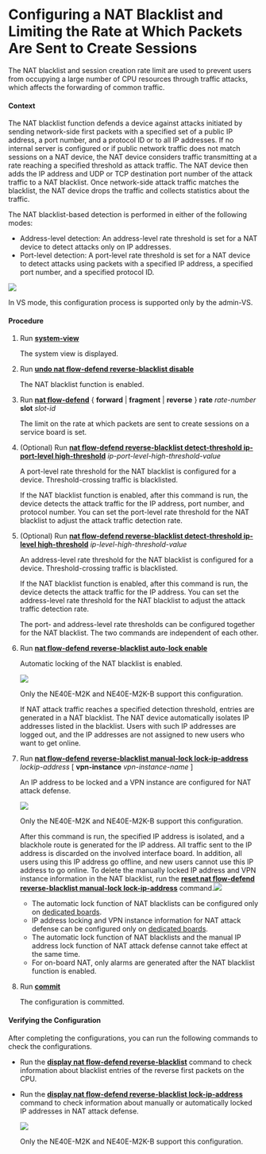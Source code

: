 Configuring a NAT Blacklist and Limiting the Rate at Which Packets Are Sent to Create Sessions
==============================================================================================

The NAT blacklist and session creation rate limit are used to prevent users from occupying a large number of CPU resources through traffic attacks, which affects the forwarding of common traffic.

#### Context

The NAT blacklist function defends a device against attacks initiated by sending network-side first packets with a specified set of a public IP address, a port number, and a protocol ID or to all IP addresses. If no internal server is configured or if public network traffic does not match sessions on a NAT device, the NAT device considers traffic transmitting at a rate reaching a specified threshold as attack traffic. The NAT device then adds the IP address and UDP or TCP destination port number of the attack traffic to a NAT blacklist. Once network-side attack traffic matches the blacklist, the NAT device drops the traffic and collects statistics about the traffic.

The NAT blacklist-based detection is performed in either of the following modes:

* Address-level detection: An address-level rate threshold is set for a NAT device to detect attacks only on IP addresses.
* Port-level detection: A port-level rate threshold is set for a NAT device to detect attacks using packets with a specified IP address, a specified port number, and a specified protocol ID.

![](../../../../public_sys-resources/note_3.0-en-us.png) 

In VS mode, this configuration process is supported only by the admin-VS.



#### Procedure

1. Run [**system-view**](cmdqueryname=system-view)
   
   
   
   The system view is displayed.
2. Run [**undo nat flow-defend reverse-blacklist disable**](cmdqueryname=undo+nat+flow-defend+reverse-blacklist+disable)
   
   
   
   The NAT blacklist function is enabled.
3. Run [**nat flow-defend**](cmdqueryname=nat+flow-defend) { **forward** | **fragment** | **reverse** } **rate** *rate-number* **slot** *slot-id* 
   
   
   
   The limit on the rate at which packets are sent to create sessions on a service board is set.
4. (Optional) Run [**nat flow-defend reverse-blacklist detect-threshold ip-port-level high-threshold**](cmdqueryname=nat+flow-defend+reverse-blacklist+detect-threshold+ip-port-level+high-threshold) *ip-port-level-high-threshold-value*
   
   
   
   A port-level rate threshold for the NAT blacklist is configured for a device. Threshold-crossing traffic is blacklisted.
   
   
   
   If the NAT blacklist function is enabled, after this command is run, the device detects the attack traffic for the IP address, port number, and protocol number. You can set the port-level rate threshold for the NAT blacklist to adjust the attack traffic detection rate.
5. (Optional) Run [**nat flow-defend reverse-blacklist detect-threshold ip-level high-threshold**](cmdqueryname=nat+flow-defend+reverse-blacklist+detect-threshold+ip-level+high-threshold) *ip-level-high-threshold-value*
   
   
   
   An address-level rate threshold for the NAT blacklist is configured for a device. Threshold-crossing traffic is blacklisted.
   
   
   
   If the NAT blacklist function is enabled, after this command is run, the device detects the attack traffic for the IP address. You can set the address-level rate threshold for the NAT blacklist to adjust the attack traffic detection rate.
   
   The port- and address-level rate thresholds can be configured together for the NAT blacklist. The two commands are independent of each other.
6. Run [**nat flow-defend reverse-blacklist auto-lock enable**](cmdqueryname=nat+flow-defend+reverse-blacklist+auto-lock+enable)
   
   
   
   Automatic locking of the NAT blacklist is enabled.
   
   
   
   ![](../../../../public_sys-resources/note_3.0-en-us.png) 
   
   Only the NE40E-M2K and NE40E-M2K-B support this configuration.
   
   If NAT attack traffic reaches a specified detection threshold, entries are generated in a NAT blacklist. The NAT device automatically isolates IP addresses listed in the blacklist. Users with such IP addresses are logged out, and the IP addresses are not assigned to new users who want to get online.
7. Run [**nat flow-defend reverse-blacklist manual-lock lock-ip-address**](cmdqueryname=nat+flow-defend+reverse-blacklist+manual-lock+lock-ip-address) *lockip-address* [ **vpn-instance** *vpn-instance-name* ]
   
   
   
   An IP address to be locked and a VPN instance are configured for NAT attack defense.
   
   
   
   ![](../../../../public_sys-resources/note_3.0-en-us.png) 
   
   Only the NE40E-M2K and NE40E-M2K-B support this configuration.
   
   
   After this command is run, the specified IP address is isolated, and a blackhole route is generated for the IP address. All traffic sent to the IP address is discarded on the involved interface board. In addition, all users using this IP address go offline, and new users cannot use this IP address to go online. To delete the manually locked IP address and VPN instance information in the NAT blacklist, run the [**reset nat flow-defend reverse-blacklist manual-lock lock-ip-address**](cmdqueryname=reset+nat+flow-defend+reverse-blacklist+manual-lock+lock-ip-address) command.![](../../../../public_sys-resources/note_3.0-en-us.png) 
   * The automatic lock function of NAT blacklists can be configured only on [dedicated boards](dc_ne_nat_feature_0008.html#EN-US_CONCEPT_0172359138__li1033371595).
   * IP address locking and VPN instance information for NAT attack defense can be configured only on [dedicated boards](dc_ne_nat_feature_0008.html#EN-US_CONCEPT_0172359138__li1033371595).
   * The automatic lock function of NAT blacklists and the manual IP address lock function of NAT attack defense cannot take effect at the same time.
   * For on-board NAT, only alarms are generated after the NAT blacklist function is enabled.
8. Run [**commit**](cmdqueryname=commit)
   
   
   
   The configuration is committed.

#### Verifying the Configuration

After completing the configurations, you can run the following commands to check the configurations.

* Run the [**display nat flow-defend reverse-blacklist**](cmdqueryname=display+nat+flow-defend+reverse-blacklist) command to check information about blacklist entries of the reverse first packets on the CPU.
* Run the [**display nat flow-defend reverse-blacklist lock-ip-address**](cmdqueryname=display+nat+flow-defend+reverse-blacklist+lock-ip-address) command to check information about manually or automatically locked IP addresses in NAT attack defense.
  
  ![](../../../../public_sys-resources/note_3.0-en-us.png) 
  
  Only the NE40E-M2K and NE40E-M2K-B support this configuration.